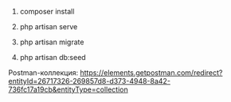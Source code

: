 1) composer install

2) php artisan serve

3) php artisan migrate

4) php artisan db:seed

Postman-коллекция:
https://elements.getpostman.com/redirect?entityId=26717326-269857d8-d373-4948-8a42-736fc17a19cb&entityType=collection
